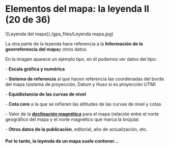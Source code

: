 # Elementos del mapa: la leyenda II (20 de 36)

![Leyenda del mapa](./gps_files/Leyenda mapa.jpg)

La otra parte de la leyenda hace referencia a la **Información de la georreferencia** **del mapa**y otros datos.

En la imagen aparece un ejemplo tipo, en él podemos ver datos del tipo:

\- **Escala gráfica y numérica**

\- **Sistema de referencia** al que hacen referencia las coordenadas del borde del mapa (sistema de proyección, Datum y Huso si es proyección UTM)

\- **Equidistancia de las curvas de nivel**

\- **Cota cero** a la que se refieren las altitudes de las curvas de nivel y cotas

\- Valor de la [**declinación magnética**](http://es.wikipedia.org/wiki/Declinaci%C3%B3n_magn%C3%A9tica "Declinación magnética en Wikipedia") para el mapa (relación entre el norte geográfico del mapa y el norte magnético que marca la brújula)

\- **Otros datos de la publicación**, editorial, año de actualización, etc.

#### Por lo tanto, la leyenda de un mapa suele contener...